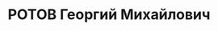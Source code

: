 ---
title: РОТОВ Георгий Михайлович
description: "Род. в 1891, г. Новочеркасск. Проживал: Малый проспект, д. 25, кв. 1.\
  \ Гл.инженер строительства Дома Советов \n  Обв. по ст.ст. 58-1\"а\" 58-8, 58-9,\
  \ 58-11 УК РСФСР. Приговор: выездная сессия ВК ВС СССР, 14.12.1937 – ВМН с конфискацией\
  \ имущества. \n  Реабилитирован ВК ВС СССР 14.09.1957 за отсутствием состава преступления"
---